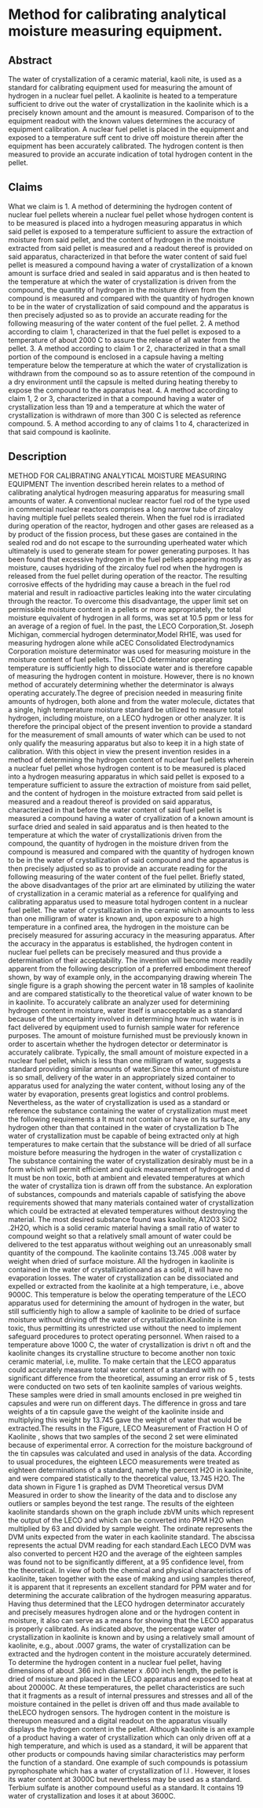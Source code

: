 # Method for calibrating analytical moisture measuring equipment.

## Abstract
The water of crystallization of a ceramic material, kaoli nite, is used as a standard for calibrating equipment used for measuring the amount of hydrogen in a nuclear fuel pellet. A kaolinite is heated to a temperature sufficient to drive out the water of crystallization in the kaolinite which is a precisely known amount and the amount is measured. Comparison of to the equipment readout with the known values determines the accuracy of equipment calibration. A nuclear fuel pellet is placed in the equipment and exposed to a temperature suff cent to drive off moisture therein after the equipment has been accurately calibrated. The hydrogen content is then measured to provide an accurate indication of total hydrogen content in the pellet.

## Claims
What we claim is 1. A method of determining the hydrogen content of nuclear fuel pellets wherein a nuclear fuel pellet whose hydrogen content is to be measured is placed into a hydrogen measuring apparatus in which said pellet is exposed to a temperature sufficient to assure the extraction of moisture from said pellet, and the content of hydrogen in the moisture extracted from said pellet is measured and a readout thereof is provided on said apparatus, characterized in that before the water content of said fuel pellet is measured a compound having a water of crystallization of a known amount is surface dried and sealed in said apparatus and is then heated to the temperature at which the water of crystallization is driven from the compound, the quantity of hydrogen in the moisture driven from the compound is measured and compared with the quantity of hydrogen known to be in the water of crystallization of said compound and the apparatus is then precisely adjusted so as to provide an accurate reading for the following measuring of the water content of the fuel pellet. 2. A method according to claim 1, characterized in that the fuel pellet is exposed to a temperature of about 2000 C to assure the release of all water from the pellet. 3. A method according to claim 1 or 2, characterized in that a small portion of the compound is enclosed in a capsule having a melting temperature below the temperature at which the water of crystallization is withdrawn from the compound so as to assure retention of the compound in a dry environment until the capsule is melted during heating thereby to expose the compound to the apparatus heat. 4. A method according to claim 1, 2 or 3, characterized in that a compound having a water of crystallization less than 19 and a temperature at which the water of crystallization is withdrawn of more than 300 C is selected as reference compound. 5. A method according to any of claims 1 to 4, characterized in that said compound is kaolinite.

## Description
METHOD FOR CALIBRATING ANALYTICAL MOISTURE MEASURING EQUIPMENT The invention described herein relates to a method of calibrating analytical hydrogen measuring apparatus for measuring small amounts of water. A conventional nuclear reactor fuel rod of the type used in commercial nuclear reactors comprises a long narrow tube of zircaloy having multiple fuel pellets sealed therein. When the fuel rod is irradiated during operation of the reactor, hydrogen and other gases are released as a by product of the fission process, but these gases are contained in the sealed rod and do not escape to the surrounding uperheated water which ultimately is used to generate steam for power generating purposes. It has been found that excessive hydrogen in the fuel pellets appearing mostly as moisture, causes hydriding of the zircaloy fuel rod when the hydrogen is released from the fuel pellet during operation of the reactor. The resulting corrosive effects of the hydriding may cause a breach in the fuel rod material and result in radioactive particles leaking into the water circulating through the reactor. To overcome this disadvantage, the upper limit set on permissible moisture content in a pellets or more appropriately, the total moisture equivalent of hydrogen in all forms, was set at 10.5 ppm or less for an average of a region of fuel. In the past, the LECO Corporation,St. Joseph Michigan, commercial hydrogen determinator,Model RH1E, was used for measuring hydrogen alone while aCEC Consolidated Electrodynamics Corporation moisture determinator was used for measuring moisture in the moisture content of fuel pellets. The LECO determinator operating temperature is sufficiently high to dissociate water and is therefore capable of measuring the hydrogen content in moisture. However, there is no known method of accurately determining whether the determinator is always operating accurately.The degree of precision needed in measuring finite amounts of hydrogen, both alone and from the water molecule, dictates that a single, high temperature moisture standard be utilized to measure total hydrogen, including moisture, on a LECO hydrogen or other analyzer. It is therefore the principal object of the present invention to provide a standard for the measurement of small amounts of water which can be used to not only qualify the measuring apparatus but also to keep it in a high state of calibration. With this object in view the present invention resides in a method of determining the hydrogen content of nuclear fuel pellets wherein a nuclear fuel pellet whose hydrogen content is to be measured is placed into a hydrogen measuring apparatus in which said pellet is exposed to a temperature sufficient to assure the extraction of moisture from said pellet, and the content of hydrogen in the moisture extracted from said pellet is measured and a readout thereof is provided on said apparatus, characterized in that before the water content of said fuel pellet is measured a compound having a water of cryallization of a known amount is surface dried and sealed in said apparatus and is then heated to the temperature at which the water of crystallizationis driven from the compound, the quantity of hydrogen in the moisture driven from the compound is measured and compared with the quantity of hydrogen known to be in the water of crystallization of said compound and the apparatus is then precisely adjusted so as to provide an accurate reading for the following measuring of the water content of the fuel pellet. Briefly stated, the above disadvantages of the prior art are eliminated by utilizing the water of crystallization in a ceramic material as a reference for qualifying and calibrating apparatus used to measure total hydrogen content in a nuclear fuel pellet. The water of crystallization in the ceramic which amounts to less than one milligram of water is known and, upon exposure to a high temperature in a confined area, the hydrogen in the moisture can be precisely measured for assuring accuracy in the measuring apparatus. After the accuracy in the apparatus is established, the hydrogen content in nuclear fuel pellets can be precisely measured and thus provide a determination of their acceptability. The invention will become more readily apparent from the following description of a preferred embodiment thereof shown, by way of example only, in the accompanying drawing wherein The single figure is a graph showing the percent water in 18 samples of kaolinite and are compared statistically to the theoretical value of water known to be in kaolinite. To accurately calibrate an analyzer used for determining hydrogen content in moisture, water itself is unacceptable as a standard because of the uncertainty involved in determining how much water is in fact delivered by equipment used to furnish sample water for reference purposes. The amount of moisture furnished must be previously known in order to ascertain whether the hydrogen detector or determinator is accurately calibrate. Typically, the small amount of moisture expected in a nuclear fuel pellet, which is less than one milligram of water, suggests a standard providing similar amounts of water.Since this amount of moisture is so small, delivery of the water in an appropriately sized container to apparatus used for analyzing the water content, without losing any of the water by evaporation, presents great logistics and control problems. Nevertheless, as the water of crystallization is used as a standard or reference the substance containing the water of crystallization must meet the following requirements a It must not contain or have on its surface, any hydrogen other than that contained in the water of crystallization b The water of crystallization must be capable of being extracted only at high temperatures to make certain that the substance will be dried of all surface moisture before measuring the hydrogen in the water of crystallization c The substance containing the water of crystallization desirably must be in a form which will permit efficient and quick measurement of hydrogen and d It must be non toxic, both at ambient and elevated temperatures at which the water of crystalliza tion is drawn off from the substance. An exploration of substances, compounds and materials capable of satisfying the above requirements showed that many materials contained water of crystallization which could be extracted at elevated temperatures without destroying the material. The most desired substance found was kaolinite, A12O3 SiO2 .2H2O, which is a solid ceramic material having a small ratio of water to compound weight so that a relatively small amount of water could be delivered to the test apparatus without weighing out an unreasonably small quantity of the compound. The kaolinite contains 13.745 .008 water by weight when dried of surface moisture. All the hydrogen in kaolinite is contained in the water of crystallizationoand as a solid, it will have no evaporation losses. The water of crystallization can be dissociated and expelled or extracted from the kaolinite at a high temperature, i.e., above 9000C. This temperature is below the operating temperature of the LECO apparatus used for determining the amount of hydrogen in the water, but still sufficiently high to allow a sample of kaolinite to be dried of surface moisture without driving off the water of crystallization.Kaolinite is non toxic, thus permitting its unrestricted use without the need to implement safeguard procedures to protect operating personnel. When raised to a temperature above 1000 C, the water of crystallization is drivt n oft and the kaolinite changes its crystalline structure to become another non toxic ceramic material, i.e, mullite. To make certain that the LECO apparatus could accurately measure total water content of a standard with no significant difference from the theoretical, assuming an error risk of 5 , tests were conducted on two sets of ten kaolinite samples of various weights. These samples were dried in small amounts enclosed in pre weighed tin capsules and were run on different days. The difference in gross and tare weights of a tin capsule gave the weight of the kaolinite inside and multiplying this weight by 13.745 gave the weight of water that would be extracted.The results in the Figure, LECO Measurement of Fraction H O of Kaolinite , shows that two samples of the second 2 set were eliminated because of experimental error. A correction for the moisture background of the tin capsules was calculated and used in analysis of the data. According to usual procedures, the eighteen LECO measurements were treated as eighteen determinations of a standard, namely the percent H2O in kaolinite, and were compared statistically to the theoretical value, 13.745 H2O. The data shown in Figure 1 is graphed as DVM Theoretical versus DVM Measured in order to show the linearity of the data and to disclose any outliers or samples beyond the test range. The results of the eighteen kaolinite standards shown on the graph include zbVM units which represent the output of the LECO and which can be converted into PPM H2O when multiplied by 63 and divided by sample weight. The ordinate represents the DVM units expected from the water in each kaolinite standard. The abscissa represents the actual DVM reading for each standard.Each LECO DVM was also converted to percent H2O and the average of the eighteen samples was found not to be significantly different, at a 95 confidence level, from the theoretical. In view of both the chemical and physical characteristics of kaolinite, taken together with the ease of making and using samples thereof, it is apparent that it represents an excellent standard for PPM water and for determining the accurate calibration of the hydrogen measuring apparatus. Having thus determined that the LECO hydrogen determinator accurately and precisely measures hydrogen alone and or the hydrogen content in moisture, it also can serve as a means for showing that the LECO apparatus is properly calibrated. As indicated above, the percentage water of crystallization in kaolinite is known and by using a relatively small amount of kaolinite, e.g., about .0007 grams, the water of crystallization can be extracted and the hydrogen content in the moisture accurately determined. To determine the hydrogen content in a nuclear fuel pellet, having dimensions of about .366 inch diameter x .600 inch length, the pellet is dried of moisture and placed in the LECO apparatus and exposed to heat at about 20000C. At these temperatures, the pellet characteristics are such that it fragments as a result of internal pressures and stresses and all of the moisture contained in the pellet is driven off and thus made available to theLECO hydrogen sensors. The hydrogen content in the moisture is thereupon measured and a digital readout on the apparatus visually displays the hydrogen content in the pellet. Although kaolinite is an example of a product having a water of crystallization which can only driven off at a high temperature, and which is used as a standard, it will be apparent that other products or compounds having similar characteristics may perform the function of a standard. One example of such compounds is potassium pyrophosphate which has a water of crystallization of l.l . However, it loses its water content at 3000C but nevertheless may be used as a standard. Terbium sulfate is another compound useful as a standard. It contains 19 water of crystallization and loses it at about 3600C.